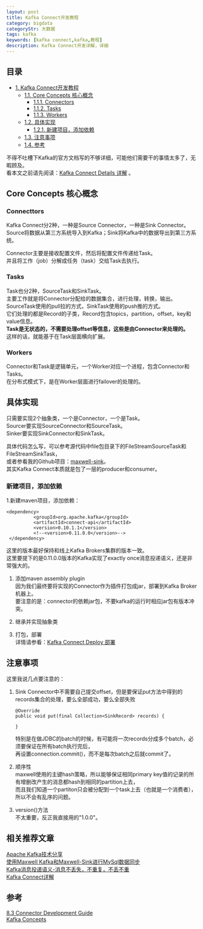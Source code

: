 ```yaml
---
layout: post
title: Kafka Connect开发教程
category: bigdata
categoryStr: 大数据
tags: kafka
keywords: [kafka connect,kafka,教程]
description: Kafka Connect开发详解，详细
---
```


<div id="table-of-contents">
<h2>目录</h2>
<div id="text-table-of-contents">
<ul>
<li><a href="#sec-1">1. Kafka Connect开发教程</a>
<ul>
<li><a href="#sec-1-1">1.1. Core Concepts 核心概念</a>
<ul>
<li><a href="#sec-1-1-1">1.1.1. Connectors</a></li>
<li><a href="#sec-1-1-2">1.1.2. Tasks</a></li>
<li><a href="#sec-1-1-3">1.1.3. Workers</a></li>
</ul>
</li>
<li><a href="#sec-1-2">1.2. 具体实现</a>
<ul>
<li><a href="#sec-1-2-1">1.2.1. 新建项目，添加依赖</a></li>
</ul>
</li>
<li><a href="#sec-1-3">1.3. 注意事项</a></li>
<li><a href="#sec-1-4">1.4. 参考</a></li>
</ul>
</li>
</ul>
</div>
</div>



不得不吐槽下Kafka的官方文档写的不够详细，可能他们需要干的事情太多了，无暇顾及。  
看本文之前请先阅读：[Kafka Connect Details 详解](http://3gods.com/2017/08/18/Kafka-Connect-Details.html) 。  

## Core Concepts 核心概念<a id="sec-1-1" name="sec-1-1"></a>

### Connecttors<a id="sec-1-1-1" name="sec-1-1-1"></a>

Kafka Connect分2种，一种是Source Connector，一种是Sink Connector。  
Source将数据从第三方系统导入到Kafka；Sink将Kafka中的数据导出到第三方系统。  

Connector主要是接收配置文件，然后将配置文件传递给Task。  
并且将工作（job）分解成任务（task）交给Task去执行。  

### Tasks<a id="sec-1-1-2" name="sec-1-1-2"></a>

Task也分2种，SourceTask和SinkTask。  
主要工作就是将Connector分配给的数据集合，进行处理，转换，输出。  
SourceTask使用的pull拉的方式，SinkTask使用的push推的方式。  
它们处理的都是Record的子类，Record包含topics，partition，offset，key和value信息。  
**Task是无状态的，不需要处理offset等信息，这些是由Connector来处理的。**    
这样的话，就能基于在Task层面横向扩展。

### Workers<a id="sec-1-1-3" name="sec-1-1-3"></a>

Connector和Task是逻辑单元，一个Worker对应一个进程，包含Connector和Tasks。  
在分布式模式下，是在Worker层面进行failover的处理的。  

## 具体实现<a id="sec-1-2" name="sec-1-2"></a>

只需要实现2个抽象类，一个是Connector，一个是Task。  
Sourcer要实现SourceConnector和SourceTask。  
Sinker要实现SinkConnector和SinkTask。  

具体代码怎么写，可以参考源代码中file包目录下的FileStreamSourceTask和FileStreamSinkTask，  
或者参看我的Github项目：[maxwell-sink](https://github.com/songxin1990/maxwell-sink)。    
其实Kafka Connect本质就是包了一层的producer和consumer。  

### 新建项目，添加依赖<a id="sec-1-2-1" name="sec-1-2-1"></a>

1.新建maven项目，添加依赖：
```
<dependency>
          <groupId>org.apache.kafka</groupId>
          <artifactId>connect-api</artifactId>
          <version>0.10.1.1</version>
          <!--<version>0.11.0.0</version>-->
 </dependency>
 ```
 
 这里的版本最好保持和线上Kafka Brokers集群的版本一致。  
 这里要提下的是0.11.0.0版本的Kafka实现了exactly once消息投递语义，还是非常强大的。  

1.  添加maven assembly plugin  
    因为我们最终要将实现的Connector作为插件打包成jar，部署到Kafka Broker机器上。  
    要注意的是：connector的依赖jar包，不要kafka的运行时相应jar包有版本冲突。  

2.  继承并实现抽象类  
3.  打包，部署  
    详情请参看：[Kafka Connect Deploy 部署](http://3gods.com/Kafka-Connect-Deploy.html)  

## 注意事项<a id="sec-1-3" name="sec-1-3"></a>

这里我说几点要注意的：  
1.  Sink Connector中不需要自己提交offset，但是要保证put方法中得到的records集合的处理，要么全部成功，要么全部失败  
    ```
    @Override
    public void put(final Collection<SinkRecord> records) {
    
    }
    ```
    特别是在做JDBC的batch的时候，有可能将一次records分成多个batch，必须要保证在所有batch执行完后，  
    再设置connection.commit()，而不是每次batch之后就commit了。

2. 顺序性  
maxwell使用的主键hash策略，所以能够保证相同primary key值的记录的所有增删改产生的消息都hash到相同的partition上去，  
而且我们知道一个partiton只会被分配到一个task上去（也就是一个消费者），所以不会有乱序的问题。  

3. version()方法  
不太重要，反正我直接用的"1.0.0"。

## 相关推荐文章
[Apache Kafka技术分享](http://3gods.com/bigdata/Kafka-Share.html)  
[使用Maxwell Kafka和Maxwell-Sink进行MySql数据同步](http://3gods.com/bigdata/MySql-ETL-Using-Maxwell-Kafka-MaxwellSink.html)   
[Kafka消息投递语义-消息不丢失，不重复，不丢不重](http://3gods.com/bigdata/Kafka-Message-Delivery-Semantics.html)   
[Kafka Connect详解](http://3gods.com/bigdata/Kafka-Connect-Details.html)
## 参考<a id="sec-1-4" name="sec-1-4"></a>

[8.3 Connector Development Guide](https://kafka.apache.org/documentation/#connect_development)  
[Kafka Concepts](http://docs.confluent.io/current/connect/concepts.html)  
